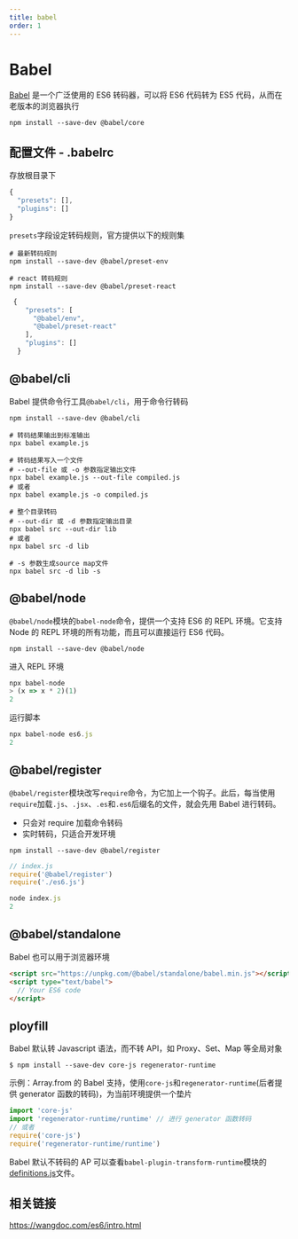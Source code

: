 ```yaml
---
title: babel
order: 1
---
```


# Babel

[Babel](https://babeljs.io/) 是一个广泛使用的 ES6 转码器，可以将 ES6 代码转为 ES5 代码，从而在老版本的浏览器执行

```shell
npm install --save-dev @babel/core
```

## 配置文件 - .babelrc

存放根目录下

```js
{
  "presets": [],
  "plugins": []
}
```

`presets`字段设定转码规则，官方提供以下的规则集

```shell
# 最新转码规则
npm install --save-dev @babel/preset-env

# react 转码规则
npm install --save-dev @babel/preset-react
```

```js
 {
    "presets": [
      "@babel/env",
      "@babel/preset-react"
    ],
    "plugins": []
  }
```

## @babel/cli

Babel 提供命令行工具`@babel/cli`，用于命令行转码

```shell
npm install --save-dev @babel/cli
```

```shell
# 转码结果输出到标准输出
npx babel example.js

# 转码结果写入一个文件
# --out-file 或 -o 参数指定输出文件
npx babel example.js --out-file compiled.js
# 或者
npx babel example.js -o compiled.js

# 整个目录转码
# --out-dir 或 -d 参数指定输出目录
npx babel src --out-dir lib
# 或者
npx babel src -d lib

# -s 参数生成source map文件
npx babel src -d lib -s
```

## @babel/node

`@babel/node`模块的`babel-node`命令，提供一个支持 ES6 的 REPL 环境。它支持 Node 的 REPL 环境的所有功能，而且可以直接运行 ES6 代码。

```shell
npm install --save-dev @babel/node
```

进入 REPL 环境

```js
npx babel-node
> (x => x * 2)(1)
2
```

运行脚本

```js
npx babel-node es6.js
2
```

## @babel/register

`@babel/register`模块改写`require`命令，为它加上一个钩子。此后，每当使用`require`加载`.js`、`.jsx`、`.es`和`.es6`后缀名的文件，就会先用 Babel 进行转码。

- 只会对 require 加载命令转码
- 实时转码，只适合开发环境

```shell
npm install --save-dev @babel/register
```

```js
// index.js
require('@babel/register')
require('./es6.js')
```

```js
node index.js
2
```

## @babel/standalone

Babel 也可以用于浏览器环境

```html
<script src="https://unpkg.com/@babel/standalone/babel.min.js"></script>
<script type="text/babel">
  // Your ES6 code
</script>
```

## ployfill

Babel 默认转 Javascript 语法，而不转 API，如 Proxy、Set、Map 等全局对象

```shell
$ npm install --save-dev core-js regenerator-runtime
```

示例：Array.from 的 Babel 支持，使用`core-js`和`regenerator-runtime`(后者提供 generator 函数的转码)，为当前环境提供一个垫片

```js
import 'core-js'
import 'regenerator-runtime/runtime' // 进行 generator 函数转码
// 或者
require('core-js')
require('regenerator-runtime/runtime')
```

Babel 默认不转码的 AP 可以查看`babel-plugin-transform-runtime`模块的[definitions.js](https://github.com/babel/babel/blob/master/packages/babel-plugin-transform-runtime/src/runtime-corejs3-definitions.js)文件。

## 相关链接

https://wangdoc.com/es6/intro.html

